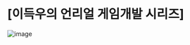 # [이득우의 언리얼 게임개발 시리즈]
![image](https://github.com/9kyo-hwang/Ideugu-Unreal-Programming/assets/49135176/26e3cb85-d4a0-483d-b305-1a663b2b6618)
